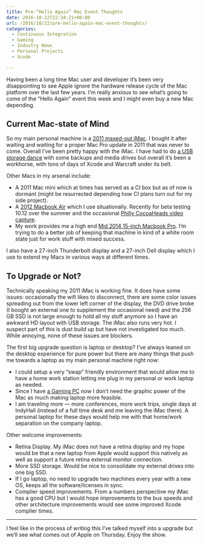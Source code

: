 ```yaml
---
title: Pre-“Hello Again” Mac Event Thoughts
date: 2016-10-22T22:34:21+00:00
url: /2016/10/22/pre-hello-again-mac-event-thoughts/
categories:
  - Continuous Integration
  - Gaming
  - Industry News
  - Personal Projects
  - Xcode

---
```

Having been a long time Mac user and developer it&#8217;s been very disappointing to see Apple ignore the hardware release cycle of the Mac platform over the last few years. I&#8217;m really anxious to see what&#8217;s going to come of the &#8220;Hello Again&#8221; event this week and I might even buy a new Mac depending.

## Current Mac-state of Mind

So my main personal machine is a [2011 maxed-out iMac][1]. I bought it after waiting and waiting for a proper Mac Pro update in 2011 that was never to come. Overall I&#8217;ve been pretty happy with the iMac. I have had to do [a USB storage dance][2] with some backups and media drives but overall it&#8217;s been a workhorse, with tons of days of Xcode and Warcraft under its belt.

Other Macs in my arsenal include:

  * A 2011 Mac mini which at times has served as a CI box but as of now is dormant (might be resurrected depending how CI plans turn out for my side project).
  * A [2012 Macbook Air][3] which I use situationally. Recently for beta testing 10.12 over the summer and the occasional [Philly CocoaHeads video capture][4].
  * My work provides me a high end [Mid 2014 15-inch Macbook Pro][5]. I&#8217;m trying to do a better job of keeping that machine in kind of a white room state just for work stuff with mixed success.

I also have a 27-inch Thunderbolt display and a 27-inch Dell display which I use to extend my Macs in various ways at different times.

## To Upgrade or Not?

Technically speaking my 2011 iMac is working fine. It does have some issues: occasionally the wifi likes to disconnect, there are some color issues spreading out from the lower left corner of the display, the DVD drive broke (I bought an external one to supplement the occasional need) and the 256 GB SSD is not large enough to hold all my stuff anymore so I have an awkward HD layout with USB storage. The iMac also runs very hot. I suspect part of this is dust build up but have not investigated too much. While annoying, none of these issues are blockers.

The first big upgrade question is laptop or desktop? I&#8217;ve always leaned on the desktop experience for pure power but there are many things that push me towards a laptop as my main personal machine right now:

  * I could setup a very &#8220;swap&#8221; friendly environment that would allow me to have a home work station letting me plug in my personal or work laptop as needed. 
  * Since I have [a Gaming PC][6] now I don&#8217;t need the graphic power of the Mac as much making laptop more feasible.
  * I am traveling more &#8212; more conferences, more work trips, single days at IndyHall (instead of a full time desk and me leaving the iMac there). A personal laptop for these days would help me with that home/work separation on the company laptop. 

Other welcome improvements:

  * Retina Display. My iMac does not have a retina display and my hope would be that a new laptop from Apple would support this natively as well as support a future retina external monitor connection. 
  * More SSD storage. Would be nice to consolidate my external drives into one big SSD.
  * If I go laptop, no need to upgrade two machines every year with a new OS, keeps all the software/licenses in sync. 
  * Complier speed improvements. From a numbers perspective my iMac has a good CPU but I would hope improvements to the bus speeds and other architecture improvements would see some improved Xcode complier times.

* * *

I feel like in the process of writing this I&#8217;ve talked myself into a upgrade but we&#8217;ll see what comes out of Apple on Thursday. Enjoy the show.

 [1]: https://support.apple.com/kb/SP689?locale=en_US
 [2]: http://mikezornek.com/2013/04/16/a-mac-pro-guy-getting-by-in-an-imac-world-storage/
 [3]: https://support.apple.com/kb/sp670?locale=en_US
 [4]: http://mikezornek.com/2016/02/02/how-we-record-talks-at-philly-cocoaheads/
 [5]: https://support.apple.com/kb/sp704?locale=en_US
 [6]: http://mikezornek.com/2016/06/19/my-new-pc-gaming-computer/